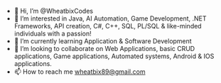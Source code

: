 - 👋 Hi, I’m @WheatbixCodes
- 👀 I’m interested in Java, AI Automation, Game Development, .NET Frameworks, API creation, C#, C++, SQL, PL/SQL & like-minded individuals with a passion!
- 🌱 I’m currently learning Application & Software Development
- 💞️ I’m looking to collaborate on Web Applications, basic CRUD applications, Game applications, Automated systems, Android & IOS applications.
- 📫 How to reach me wheatbix89@gmail.com



